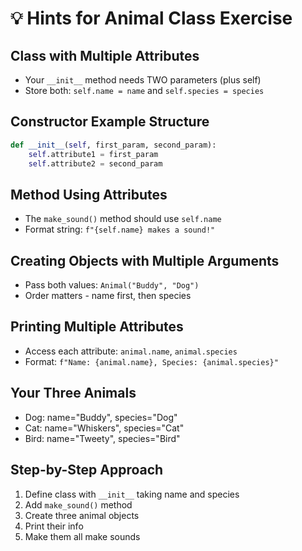 # 💡 Hints for Animal Class Exercise

## Class with Multiple Attributes
- Your `__init__` method needs TWO parameters (plus self)
- Store both: `self.name = name` and `self.species = species`

## Constructor Example Structure
```python
def __init__(self, first_param, second_param):
    self.attribute1 = first_param
    self.attribute2 = second_param
```

## Method Using Attributes
- The `make_sound()` method should use `self.name`
- Format string: `f"{self.name} makes a sound!"`

## Creating Objects with Multiple Arguments
- Pass both values: `Animal("Buddy", "Dog")`
- Order matters - name first, then species

## Printing Multiple Attributes
- Access each attribute: `animal.name`, `animal.species`
- Format: `f"Name: {animal.name}, Species: {animal.species}"`

## Your Three Animals
- Dog: name="Buddy", species="Dog"
- Cat: name="Whiskers", species="Cat"  
- Bird: name="Tweety", species="Bird"

## Step-by-Step Approach
1. Define class with `__init__` taking name and species
2. Add `make_sound()` method
3. Create three animal objects
4. Print their info
5. Make them all make sounds